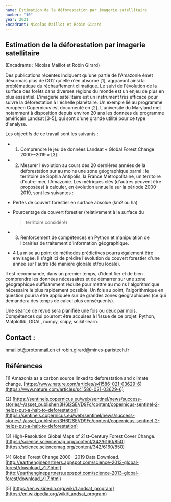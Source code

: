 ```yaml
---
name: Estimation de la déforestation par imagerie satellitaire
number: "10"
year: 2021
Encadrant: Nicolas Maillot et Robin Girard
---
```


## Estimation de la déforestation par imagerie satellitaire

(Encadrants : Nicolas Maillot et Robin Girard)

Des publications récentes indiquent qu'une partie de l'Amazonie émet
désormais plus de CO2 qu'elle n'en absorbe \[1\], aggravant ainsi la
problématique du réchauffement climatique. Le suivi de l'évolution de la
surface des forêts dans diverses régions du monde est un enjeu de plus
en plus essentiel. L'imagerie satellitaire est un instrument très
efficace pour suivre la déforestation à l'échelle planétaire. Un exemple
lié au programme européen Copernicus est documenté en \[2\].
L'université du Maryland met notamment à disposition depuis environ 20
ans les données du programme américain Landsat \[3-5\], qui sont d'une
grande utilité pour ce type d'analyse.

Les objectifs de ce travail sont les suivants :

 - 1. Comprendre le jeu de données Landsat « Global Forest Change
2000--2019 » \[3\].

 - 2. Mesurer l'évolution au cours des 20 dernières années de la
déforestation sur au moins une zone géographique parmi : le territoire
de Sophia Antipolis, la France Métropolitaine, un territoire
d'outre-mer, l'Amazonie. Les métriques clés (d'autres peuvent être
proposées) à calculer, en évolution annuelle sur la période 2000-2019,
sont les suivantes :

-   Pertes de couvert forestier en surface absolue (km2 ou ha)

-   Pourcentage de couvert forestier (relativement à la surface du
    > territoire considéré)

- 3. Renforcement de compétences en Python et manipulation de librairies
de traitement d'information géographique.
- 4 La mise au point de méthodes prédictives pourra également être
envisagée. Il s'agit ici de prédire l'évolution du couvert forestier
d'une année sur l'autre (de manière globale et/ou locale).

Il est recommandé, dans un premier temps, d'identifier et de bien
comprendre les données nécessaires et de démarrer sur une zone
géographique suffisamment réduite pour mettre au moins l'algorithmique
nécessaire le plus rapidement possible. Un fois au point,
l'algorithmique en question pourra être appliquée sur de grandes zones
géographiques (ce qui demandera des temps de calcul plus conséquents).

Une séance de revue sera planifiée une fois ou deux par mois.
Compétences qui pourront être acquises à l'issue de ce projet: Python,
Matplotlib, GDAL, numpy, scipy, scikit-learn.

## Contact :
[nmaillot\@protonmail.ch](mailto:nmaillot@protonmail.ch) et
robin.girard\@mines-paristech.fr

## Références

\[1\] Amazonia as a carbon source linked to deforestation and climate
change. [https://www.nature.com/articles/s41586-021-03629-6](https://www.nature.com/articles/s41586-021-03629-6)

\[2\]
[https://sentinels.copernicus.eu/web/sentinel/news/success-stories/-/asset_publisher/3H6l2SEVD9Fc/content/copernicus-sentinel-2-helps-put-a-halt-to-deforestation](https://sentinels.copernicus.eu/web/sentinel/news/success-stories/-/asset_publisher/3H6l2SEVD9Fc/content/copernicus-sentinel-2-helps-put-a-halt-to-deforestation)

\[3\] High-Resolution Global Maps of 21st-Century Forest Cover Change.
[https://science.sciencemag.org/content/342/6160/850](https://science.sciencemag.org/content/342/6160/850)

\[4\] Global Forest Change 2000--2019 Data Download.
[http://earthenginepartners.appspot.com/science-2013-global-forest/download_v1.7.html](http://earthenginepartners.appspot.com/science-2013-global-forest/download_v1.7.html)

\[5\] [https://en.wikipedia.org/wiki/Landsat_program](https://en.wikipedia.org/wiki/Landsat_program)
